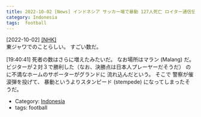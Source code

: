 ```yaml
---
title: 2022-10-02 [News] インドネシア サッカー場で暴動 127人死亡 ロイター通信伝える ---これはひどい
category: Indonesia
tags:  football
---
```


[2022-10-02] [[NHK]](https://www3.nhk.or.jp/news/html/20221002/k10013845461000.html)  
 東ジャワでのことらしい。
すごい数だ。

 [19:40:41] 死者の数はさらに増えたみたいだ。
なお場所はマラン (Malang) だ。
ビジターが２対３で勝利した（なお、決勝点は日本人プレーヤーだそうだ）
のに不満なホームのサポーターがグランドに
流れ込んだという。
そこで
警察が催涙弾を投げて、
暴動というよりスタンピード (stempede) になってしまったそうだ。

- Category: [Indonesia](https://merapano.github.io/categories.html#Indonesia)
- tags:  football

